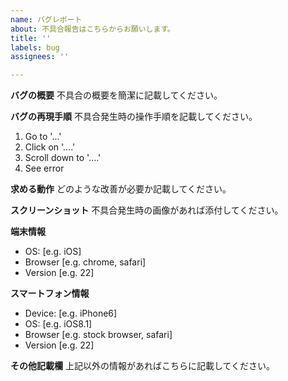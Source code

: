 ```yaml
---
name: バグレポート
about: 不具合報告はこちらからお願いします。
title: ''
labels: bug
assignees: ''

---
```


**バグの概要**
不具合の概要を簡潔に記載してください。

**バグの再現手順**
不具合発生時の操作手順を記載してください。
1. Go to '...'
2. Click on '....'
3. Scroll down to '....'
4. See error

**求める動作**
どのような改善が必要か記載してください。

**スクリーンショット**
不具合発生時の画像があれば添付してください。

**端末情報**
 - OS: [e.g. iOS]
 - Browser [e.g. chrome, safari]
 - Version [e.g. 22]

**スマートフォン情報**
 - Device: [e.g. iPhone6]
 - OS: [e.g. iOS8.1]
 - Browser [e.g. stock browser, safari]
 - Version [e.g. 22]

**その他記載欄**
上記以外の情報があればこちらに記載してください。
